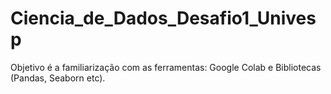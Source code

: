 # Ciencia_de_Dados_Desafio1_Univesp
Objetivo é a familiarização com as ferramentas: Google Colab e Bibliotecas  (Pandas, Seaborn etc).
